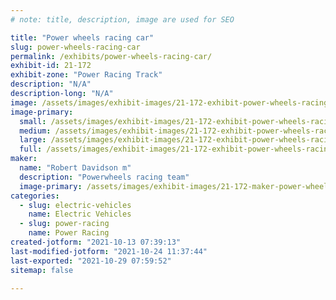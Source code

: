 ```yaml
---
# note: title, description, image are used for SEO

title: "Power wheels racing car"
slug: power-wheels-racing-car
permalink: /exhibits/power-wheels-racing-car/
exhibit-id: 21-172
exhibit-zone: "Power Racing Track"
description: "N/A"
description-long: "N/A"
image: /assets/images/exhibit-images/21-172-exhibit-power-wheels-racing-car-bb1cb77d-e1ee-4e95-b7fb-f4a5ce207e9f-large.jpeg
image-primary: 
  small: /assets/images/exhibit-images/21-172-exhibit-power-wheels-racing-car-bb1cb77d-e1ee-4e95-b7fb-f4a5ce207e9f-small.jpeg
  medium: /assets/images/exhibit-images/21-172-exhibit-power-wheels-racing-car-bb1cb77d-e1ee-4e95-b7fb-f4a5ce207e9f-medium.jpeg
  large: /assets/images/exhibit-images/21-172-exhibit-power-wheels-racing-car-bb1cb77d-e1ee-4e95-b7fb-f4a5ce207e9f-large.jpeg
  full: /assets/images/exhibit-images/21-172-exhibit-power-wheels-racing-car-bb1cb77d-e1ee-4e95-b7fb-f4a5ce207e9f-full.jpeg
maker: 
  name: "Robert Davidson m"
  description: "Powerwheels racing team"
  image-primary: /assets/images/exhibit-images/21-172-maker-power-wheels-racing-car-43f47ce8-041d-41c3-bed4-1d1d5e8d9d5a-medium.jpeg
categories: 
  - slug: electric-vehicles
    name: Electric Vehicles
  - slug: power-racing
    name: Power Racing
created-jotform: "2021-10-13 07:39:13"
last-modified-jotform: "2021-10-24 11:37:44"
last-exported: "2021-10-29 07:59:52"
sitemap: false

---
```

